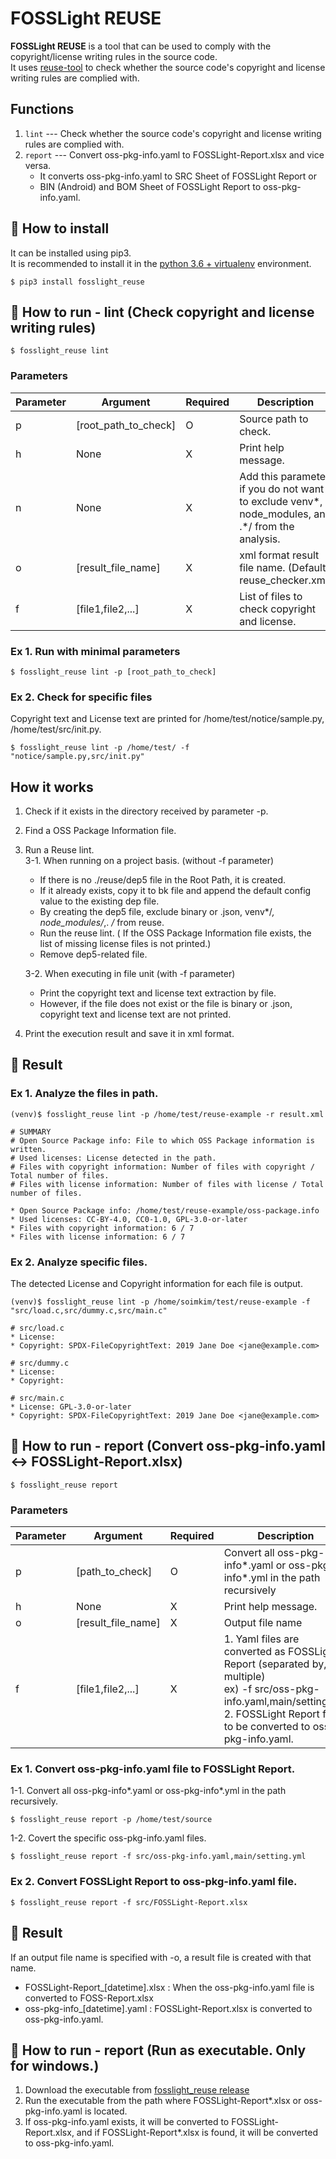 <!--
Copyright (c) 2021 LG Electronics
SPDX-License-Identifier: Apache-2.0
 -->
# FOSSLight REUSE
**FOSSLight REUSE** is a tool that can be used to comply with the copyright/license writing rules in the source code.    
It uses [reuse-tool][ret] to check whether the source code's copyright and license writing rules are complied with.

[ret]: https://github.com/fsfe/reuse-tool

##  Functions
1. `lint` --- Check whether the source code's copyright and license writing rules are complied with.    
2. `report` --- Convert oss-pkg-info.yaml to FOSSLight-Report.xlsx and vice versa.
     - It converts oss-pkg-info.yaml to SRC Sheet of FOSSLight Report or    
     - BIN (Android) and BOM Sheet of FOSSLight Report to oss-pkg-info.yaml.

## 🎉 How to install

It can be installed using pip3.     
It is recommended to install it in the [python 3.6 + virtualenv](https://fosslight.org/fosslight-guide-en/scanner/etc/guide_virtualenv.html) environment.

```
$ pip3 install fosslight_reuse
```

## 🚀 How to run - lint (Check copyright and license writing rules)
``` 
$ fosslight_reuse lint
```
### Parameters      
| Parameter  | Argument | Required  | Description |
| ------------- | ------------- | ------------- |------------- |
| p | [root_path_to_check] | O | Source path to check. | 
| h | None | X | Print help message. | 
| n | None | X | Add this parameter if you do not want to exclude venv*, node_modules, and .*/ from the analysis.|    
| o | [result_file_name] | X | xml format result file name. (Default: reuse_checker.xml) |    
| f | [file1,file2,...] | X | List of files to check copyright and license. |

### Ex 1. Run with minimal parameters 
``` 
$ fosslight_reuse lint -p [root_path_to_check]
```
### Ex 2. Check for specific files
Copyright text and License text are printed for /home/test/notice/sample.py, /home/test/src/init.py.
```
$ fosslight_reuse lint -p /home/test/ -f "notice/sample.py,src/init.py"
```
## How it works
1. Check if it exists in the directory received by parameter -p.
2. Find a OSS Package Information file.
3. Run a Reuse lint.    
    3-1. When running on a project basis. (without -f parameter)
    - If there is no ./reuse/dep5 file in the Root Path, it is created.
    - If it already exists, copy it to bk file and append the default config value to the existing dep file.
    - By creating the dep5 file, exclude binary or .json, venv*/*, node_modules/*,. */* from reuse.
    - Run the reuse lint. 
        ( If the OSS Package Information file exists, the list of missing license files is not printed.)
    - Remove dep5-related file.    
    
    3-2. When executing in file unit (with -f parameter)
    - Print the copyright text and license text extraction by file.
    - However, if the file does not exist or the file is binary or .json, copyright text and license text are not printed.

4. Print the execution result and save it in xml format.

## 📁 Result
### Ex 1. Analyze the files in path.
```
(venv)$ fosslight_reuse lint -p /home/test/reuse-example -r result.xml
```
```
# SUMMARY
# Open Source Package info: File to which OSS Package information is written.
# Used licenses: License detected in the path.
# Files with copyright information: Number of files with copyright / Total number of files.
# Files with license information: Number of files with license / Total number of files.
 
* Open Source Package info: /home/test/reuse-example/oss-package.info
* Used licenses: CC-BY-4.0, CC0-1.0, GPL-3.0-or-later
* Files with copyright information: 6 / 7
* Files with license information: 6 / 7

```

### Ex 2. Analyze specific files. 
The detected License and Copyright information for each file is output.
```
(venv)$ fosslight_reuse lint -p /home/soimkim/test/reuse-example -f "src/load.c,src/dummy.c,src/main.c"
```
```
# src/load.c
* License:
* Copyright: SPDX-FileCopyrightText: 2019 Jane Doe <jane@example.com>
 
# src/dummy.c
* License:
* Copyright:
 
# src/main.c
* License: GPL-3.0-or-later
* Copyright: SPDX-FileCopyrightText: 2019 Jane Doe <jane@example.com>

```

## 🚀 How to run - report (Convert oss-pkg-info.yaml <-> FOSSLight-Report.xlsx)
``` 
$ fosslight_reuse report
```
### Parameters      
| Parameter  | Argument | Required  | Description |
| ------------- | ------------- | ------------- |------------- |
| p | [path_to_check] | O | Convert all oss-pkg-info*.yaml or oss-pkg-info*.yml in the path recursively | 
| h | None | X | Print help message. | 
| o | [result_file_name] | X | Output file name |    
| f | [file1,file2,...] | X | 1. Yaml files are converted as FOSSLight Report (separated by, if multiple) <br> ex) -f src/oss-pkg-info.yaml,main/setting.yml 2. FOSSLight Report file to be converted to oss-pkg-info.yaml. |

### Ex 1. Convert oss-pkg-info.yaml file to FOSSLight Report.
1-1. Convert all oss-pkg-info*.yaml or oss-pkg-info*.yml in the path recursively.
``` 
$ fosslight_reuse report -p /home/test/source
```

1-2. Covert the specific oss-pkg-info.yaml files.
``` 
$ fosslight_reuse report -f src/oss-pkg-info.yaml,main/setting.yml
```

### Ex 2. Convert FOSSLight Report to oss-pkg-info.yaml file.
```
$ fosslight_reuse report -f src/FOSSLight-Report.xlsx
```

## 📁 Result
If an output file name is specified with -o, a result file is created with that name.
- FOSSLight-Report_[datetime].xlsx : When the oss-pkg-info.yaml file is converted to FOSS-Report.xlsx
- oss-pkg-info_[datetime].yaml : FOSSLight-Report.xlsx is converted to oss-pkg-info.yaml.


## 🚀 How to run - report (Run as executable. Only for windows.)
1. Download the executable from [fosslight_reuse release][release]
2. Run the executable from the path where FOSSLight-Report*.xlsx or oss-pkg-info.yaml is located.
3. If oss-pkg-info.yaml exists, it will be converted to FOSSLight-Report.xlsx, and if FOSSLight-Report*.xlsx is found, it will be converted to oss-pkg-info.yaml.

[release]: https://github.com/fosslight/fosslight_reuse/releases
